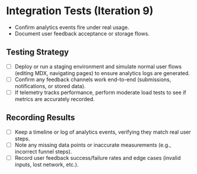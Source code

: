# Integration Tests (Iteration 9)

- Confirm analytics events fire under real usage.
- Document user feedback acceptance or storage flows.

## Testing Strategy
- [ ] Deploy or run a staging environment and simulate normal user flows (editing MDX, navigating pages) to ensure analytics logs are generated.
- [ ] Confirm any feedback channels work end-to-end (submissions, notifications, or stored data).
- [ ] If telemetry tracks performance, perform moderate load tests to see if metrics are accurately recorded.

## Recording Results
- [ ] Keep a timeline or log of analytics events, verifying they match real user steps.
- [ ] Note any missing data points or inaccurate measurements (e.g., incorrect funnel steps).
- [ ] Record user feedback success/failure rates and edge cases (invalid inputs, lost network, etc.). 